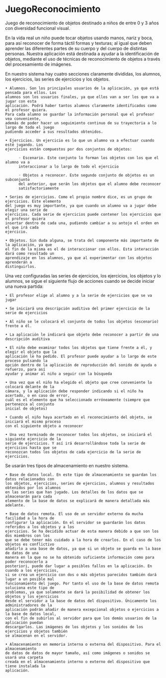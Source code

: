 JuegoReconocimiento
===================

Juego de reconocimiento de objetos destinado a niños de entre 0 y 3 años con diversidad funcional visual.


En la vida real un niño puede tocar objetos usando manos, nariz y boca, para así reconocer de
forma táctil formas y texturas; al igual que deben aprender las diferentes partes de su cuerpo y del
cuerpo de distintas personas. Nuestra aplicación está destinada a ayudar a la identificación de
objetos, mediante el uso de técnicas de reconocimiento de objetos a través del procesamiento de
imágenes.

En nuestro sistema hay cuatro secciones claramente divididas, los alumnos, los ejercicios, las
series de ejercicios y los objetos.

    • Alumnos. Son los principales usuarios de la aplicación, ya que está pensada para ellos. Los
    alumnos son los usuarios finales, ya que ellos van a ser los que va a jugar con esta
    aplicación. Podrá haber tantos alumnos claramente identificados como el profesor quiera.
    Para cada alumno se guardar la información personal que el profesor vea conveniente,
    además de poder hacer un seguimiento continuo de su trayectoria a lo largo de todo el juego
    pudiendo acceder a sus resultados obtenidos.
  
    • Ejercicios. Un ejercicio es lo que un alumno va a efectuar cuando esté jugando. Los
    ejercicios están compuestos por dos conjuntos de objetos:
  
          ◦ Escenario. Este conjunto lo forman los objetos con los que el alumno va a 
          interaccionar a lo largo de todo el ejercicio
        
          ◦ Objetos a reconocer. Este segundo conjunto de objetos es un subconjunto 
          del anterior, que serán los objetos que el alumno debe reconocer 
          satisfactoriamente
    
    • Series de ejercicios. Como el propio nombre dice, es un grupo de ejercicios. Este elemento
    del juego es muy importante, ya que cuando un alumno va a jugar debe elegir una serie de
    ejercicios. Cada serie de ejercicios puede contener los ejercicios que el profesor quiera
    insertar dentro de cada una, pudiendo cambiar a su antojo el orden en el que irá cada
    ejercicio.
    
    • Objetos. Sin duda alguna, se trata del componente más importante de la aplicación, ya que
    el fin de la misma es el de interaccionar con ellos. Esta interacción dará como resultado un
    aprendizaje en los alumnos, ya que al experimentar con los objetos aprenderán a
    distinguirlos.

Una vez configuradas las series de ejercicios, los ejercicios, los objetos y lo alumnos, se sigue
el siguiente flujo de acciones cuando se decide iniciar una nueva partida:
  
    • El profesor elige al alumno y a la serie de ejercicios que se va jugar 
    
    • Se iniciará una descripción auditiva del primer ejercicio de la serie de ejercicios
    
    • Al niño se le colocará el conjunto de todos los objetos (escenario) frente a él.
    
    • La aplicación le indicará que objeto debe reconocer a partir de una descripción auditiva
    
    • El niño debe examinar todos los objetos que tiene frente a él, y elegir el objeto que la
    aplicación le ha pedido. El profesor puede ayudar a lo largo de este proceso pulsando la
    opción dentro de la aplicación de reproducción del sonido de ayuda o refuerzo, para así
    ayudar y animar al niño a seguir con la búsqueda
    
    • Una vez que el niño ha elegido el objeto que cree conveniente lo colocará delante de la
    cámara, y la aplicación debe responder indicando si el niño ha acertado, o en caso de error,
    cuál es el elemento que ha seleccionado erróneamente (siempre que pertenezca al conjunto
    inicial de objetos)
    
    • Cuando el niño haya acertado en el reconocimiento del objeto, se iniciará el mismo proceso
    con el siguiente objeto a reconocer
    
    • Una vez terminado de reconocer todos los objetos, se iniciará el siguiente ejercicio de la
    serie de ejercicios. Y así irá desarrollándose toda la serie de ejercicios hasta que se
    reconozcan todos los objetos de cada ejercicio de la serie de ejercicios.
  
Se usarán tres tipos de almacenamiento en nuestro sistema.
  
    • Base de datos local. En este tipo de almacenamiento se guardan los datos relacionados con
    los objetos, ejercicios, series de ejercicios, alumnos y resultados obtenidos por los alumnos
    en las series que han jugado. Los detalles de los datos que se almacenarán para cada
    elemento de la base de datos se explicará de manera detallada más adelante.
  
    • Base de datos remota. El uso de un servidor externo da mucha facilidad a la hora de
    configurar la aplicación. En el servidor se guardarán los datos referidos a los objetos y a los
    ejercicios. Se ha decidido actuar de esta manera debido a que son los dos miembros con los
    que se debe tener más cuidado a la hora de crearlos. En el caso de los objetos es conflictivo
    añadirlo a una base de datos, ya que si un objeto se guarda en la base de datos de una
    manera en la que no se ha obtenido suficiente información como para poder reconocerlo a
    posteriori, puede dar lugar a posibles fallos en la aplicación. En cuando a los ejercicios, 
    si se crea un ejercicio con dos o más objetos parecidos también dará lugar a un posible mal
    funcionamiento del juego. Por tanto el uso de la base de datos remota soluciona este tipo de
    problemas, ya que solamente se dará la posibilidad de obtener los objetos y los ejercicios
    desde el servidor a la base de datos del dispositivo. Únicamente los administradores de la
    aplicación podrán añadir de manera excepcional objetos o ejercicios a la base de datos local,
    con el fin de subirlos al servidor para que los demás usuarios de la aplicación puedan
    descargarlos. Las imágenes de los objetos y los sonidos de los ejercicios y objetos también
    se almacenan en el servidor.
  
    • Almacenamiento en memoria interna o externa del dispositivo. Para el almacenamiento
    de datos de datos de mayor tamaño, así como imágenes o sonidos se usará una carpeta
    creada en el almacenamiento interno o externo del dispositivo que tiene instalada la
    aplicación.
